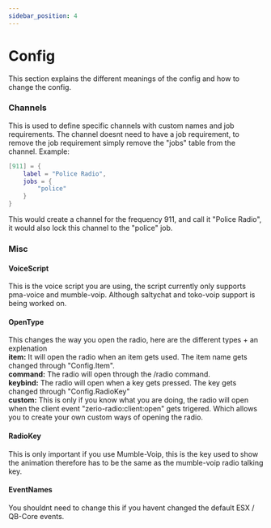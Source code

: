 ```yaml
---
sidebar_position: 4
---
```


# Config

This section explains the different meanings of the config and how to change the config.

### Channels

This is used to define specific channels with custom names and job requirements. The channel doesnt need to have a job requirement, to remove the job requirement simply remove the "jobs" table from the channel. Example:

```lua title="zerio-radio/config.lua"
[911] = {
    label = "Police Radio",
    jobs = {
        "police"
    }
}
```

This would create a channel for the frequency 911, and call it "Police Radio", it would also lock this channel to the "police" job.

### Misc

#### VoiceScript

This is the voice script you are using, the script currently only supports pma-voice and mumble-voip. Although saltychat and toko-voip support is being worked on.

#### OpenType

This changes the way you open the radio, here are the different types + an explenation\
**item:** It will open the radio when an item gets used. The item name gets changed through "Config.Item".\
**command:** The radio will open through the /radio command.\
**keybind:** The radio will open when a key gets pressed. The key gets changed through "Config.RadioKey"\
**custom:** This is only if you know what you are doing, the radio will open when the client event "zerio-radio:client:open" gets trigered. Which allows you to create your own custom ways of opening the radio.

#### RadioKey

This is only important if you use Mumble-Voip, this is the key used to show the animation therefore has to be the same as the mumble-voip radio talking key.

#### EventNames

You shouldnt need to change this if you havent changed the default ESX / QB-Core events.
